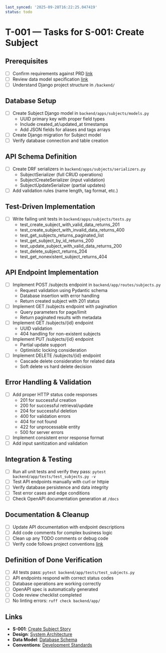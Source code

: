 ```yaml
last_synced: '2025-09-28T16:22:25.047419'
status: todo
```

# T-001 — Tasks for S-001: Create Subject

## Prerequisites
- [ ] Confirm requirements against PRD [link](../../docs/product/osint-platform.md)
- [ ] Review data model specification [link](../../docs/data-model.md)
- [ ] Understand Django project structure in `/backend/`

## Database Setup
- [ ] Create Subject Django model in `backend/apps/subjects/models.py`
  - UUID primary key with proper field types
  - Include created_at/updated_at timestamps
  - Add JSON fields for aliases and tags arrays
- [ ] Create Django migration for Subject model
- [ ] Verify database connection and table creation

## API Schema Definition
- [ ] Create DRF serializers in `backend/apps/subjects/serializers.py`
  - SubjectSerializer (full CRUD operations)
  - SubjectCreateSerializer (input validation)
  - SubjectUpdateSerializer (partial updates)
- [ ] Add validation rules (name length, tag format, etc.)

## Test-Driven Implementation
- [ ] Write failing unit tests in `backend/apps/subjects/tests.py`
  - test_create_subject_with_valid_data_returns_201
  - test_create_subject_with_invalid_data_returns_400
  - test_get_subjects_returns_paginated_list
  - test_get_subject_by_id_returns_200
  - test_update_subject_with_valid_data_returns_200
  - test_delete_subject_returns_204
  - test_get_nonexistent_subject_returns_404

## API Endpoint Implementation
- [ ] Implement POST /subjects endpoint in `backend/app/routes/subjects.py`
  - Request validation using Pydantic schema
  - Database insertion with error handling
  - Return created subject with 201 status
- [ ] Implement GET /subjects endpoint with pagination
  - Query parameters for page/limit
  - Return paginated results with metadata
- [ ] Implement GET /subjects/{id} endpoint
  - UUID validation
  - 404 handling for non-existent subjects
- [ ] Implement PUT /subjects/{id} endpoint
  - Partial update support
  - Optimistic locking consideration
- [ ] Implement DELETE /subjects/{id} endpoint
  - Cascade delete consideration for related data
  - Soft delete vs hard delete decision

## Error Handling & Validation
- [ ] Add proper HTTP status code responses
  - 201 for successful creation
  - 200 for successful retrieval/update
  - 204 for successful deletion
  - 400 for validation errors
  - 404 for not found
  - 422 for unprocessable entity
  - 500 for server errors
- [ ] Implement consistent error response format
- [ ] Add input sanitization and validation

## Integration & Testing
- [ ] Run all unit tests and verify they pass: `pytest backend/app/tests/test_subjects.py -v`
- [ ] Test API endpoints manually with curl or httpie
- [ ] Verify database persistence and data integrity
- [ ] Test error cases and edge conditions
- [ ] Check OpenAPI documentation generation at `/docs`

## Documentation & Cleanup
- [ ] Update API documentation with endpoint descriptions
- [ ] Add code comments for complex business logic
- [ ] Clean up any TODO comments or debug code
- [ ] Verify code follows project conventions [link](../../standards/conventions.md)

## Definition of Done Verification
- [ ] All tests pass: `pytest backend/app/tests/test_subjects.py`
- [ ] API endpoints respond with correct status codes
- [ ] Database operations are working correctly
- [ ] OpenAPI spec is automatically generated
- [ ] Code review checklist completed
- [ ] No linting errors: `ruff check backend/app/`

## Links
- **S-001**: [Create Subject Story](../stories/S-001-create-subject.md)
- **Design**: [System Architecture](../../docs/design/osint-platform.md)
- **Data Model**: [Database Schema](../../docs/data-model.md)
- **Conventions**: [Development Standards](../../standards/conventions.md)
